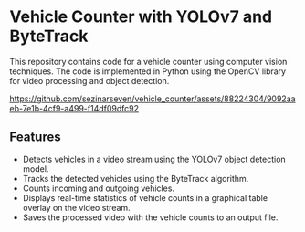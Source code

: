 # Vehicle Counter with YOLOv7 and ByteTrack

This repository contains code for a vehicle counter using computer vision techniques. The code is implemented in Python using the OpenCV library for video processing and object detection.

https://github.com/sezinarseven/vehicle_counter/assets/88224304/9092aaeb-7e1b-4cf9-a499-f14df09dfc92

## Features
- Detects vehicles in a video stream using the YOLOv7 object detection model.
- Tracks the detected vehicles using the ByteTrack algorithm.
- Counts incoming and outgoing vehicles.
- Displays real-time statistics of vehicle counts in a graphical table overlay on the video stream.
- Saves the processed video with the vehicle counts to an output file.
